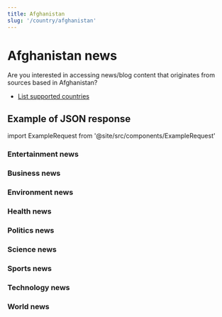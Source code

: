 ```yaml
---
title: Afghanistan
slug: '/country/afghanistan'
---
```


# Afghanistan news

Are you interested in accessing news/blog content that originates from sources based in Afghanistan?

- [List supported countries](/get-articles/countries)

## Example of JSON response

import ExampleRequest from '@site/src/components/ExampleRequest'

### Entertainment news
<ExampleRequest url="https://api.apitube.io/v1/news/articles?limit=2&category=news/Arts_and_Entertainment&language=af"></ExampleRequest>

### Business news
<ExampleRequest url="https://api.apitube.io/v1/news/articles?limit=2&category=news/Business&language=af"></ExampleRequest>

### Environment news
<ExampleRequest url="https://api.apitube.io/v1/news/articles?limit=2&category=news/Environment&language=af"></ExampleRequest>

### Health news
<ExampleRequest url="https://api.apitube.io/v1/news/articles?limit=2&category=news/Health&language=af"></ExampleRequest>

### Politics news
<ExampleRequest url="https://api.apitube.io/v1/news/articles?limit=2&category=news/Politics&language=af"></ExampleRequest>

### Science news
<ExampleRequest url="https://api.apitube.io/v1/news/articles?limit=2&category=news/Science&language=af"></ExampleRequest>

### Sports news
<ExampleRequest url="https://api.apitube.io/v1/news/articles?limit=2&category=news/Sports&language=af"></ExampleRequest>

### Technology news
<ExampleRequest url="https://api.apitube.io/v1/news/articles?limit=2&category=news/Technology&language=af"></ExampleRequest>

### World news
<ExampleRequest url="https://api.apitube.io/v1/news/articles?limit=2&category=news/World&language=af"></ExampleRequest>
